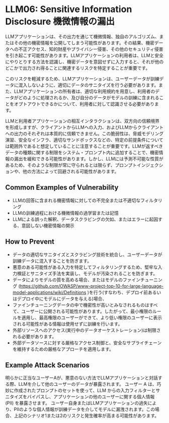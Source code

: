 # LLM06: Sensitive Information Disclosure 機微情報の漏出

LLMアプリケーションは、その出力を通じて機微情報、独自のアルゴリズム、またはその他の機密情報を公開してしまう可能性があります。その結果、機密データへの不正アクセス、知的財産やプライバシー侵害、その他のセキュリティ侵害を引き起こす可能性があります。LLMアプリケーションの利用者は、LLMと安全にやりとりする方法を認識し、機密データを意図せずに入力すると、それが他のどこかで出力され得ることに関連するリスクを特定することが重要です。

このリスクを軽減するため、LLMアプリケーションは、ユーザーデータが訓練データに混入しないように、適切にデータのサニタイズを行う必要があります。また、LLMアプリケーションの所有者は、適切な利用規約を用意し、利用者のデータがどのように処理されるか、及び自分のデータがモデルの訓練に含まれることをオプトアウトできるかについて、利用者に対して認識させる必要があります。

LLMと利用者アプリケーションの相互インタラクションは、双方向の信頼境界を形成しますが、クライアントからLLMへの入力、およびLLMからクライアントへの出力のそれぞれは本質的に信頼できません。この脆弱性は、脅威モデリング演習、安全なインフラ、適切なサンドボックスなどの、特定の前提条件については範囲外であると想定していることに注意することが重要です。LLMが返すべきデータの種類に関する制限をシステム・プロンプト内に追加することで、機密情報の漏出を緩和できる可能性があります。しかし、LLMには予測不可能な性質があるため、そのような制限が常に守られるとは限らず、プロンプトインジェクションや、他の方法によって回避される可能性があります。

## Common Examples of Vulnerability

+ LLMの回答に含まれる機密情報に対しての不完全または不適切なフィルタリング
+ LLMの訓練過程における機微情報の過学習または記憶
+ LLMによる誤った解釈、データスクラビングの欠如、またはエラーに起因する、意図しない機密情報の開示

## How to Prevent

+ データの適切なサニタイズとスクラビング技術を統合し、ユーザーデータが訓練データに混入することを防ぎます。
+ 悪意のある可能性がある入力を特定してフィルタリングするため、堅牢な入力検証とサニタイズ手法を実装し、モデルが汚染されることを防ぎます。
+ データによりモデルの質を高める場合、またはモデルのファインチューニング
(https://github.com/OWASP/www-project-top-10-for-large-language-model-applications/wiki/Definitions )を行う(すなわち、デプロイ前あるいはデプロイ中にモデルにデータを与える)場合、
+ ファインチューニングデータの中で機密性が高いとみなされるものはすべて、ユーザーに公開される可能性があります。したがって、最小権限のルールを適用し、最高権限のユーザーができて、より低い権限のユーザーに表示される可能性がある情報は使用せずに訓練を行います。
+ 外部リソースへのアクセス(実行中のデータオーケストレーション)は制限される必要があります。
+ 外部データソースに対する厳格なアクセス制御と、安全なサプライチェーンを維持するための厳格なアプローチを適用します。

## Example Attack Scenarios

明らかに正当なユーザーAが、悪意のない方法でLLMアプリケーションと対話する際、LLMを介して他のユーザーのデータが暴露されます。
ユーザー A は、巧妙に作成されたプロンプトのセットを使って、LLM からの入力フィルターとサニタイズをバイパスし、アプリケーションの他のユーザーに関する個人情報 (PII) を暴露させます。
ユーザー自身またはLLMアプリケーションの過失により、PIIのような個人情報が訓練データを介してモデルに漏洩されます。この場合、上記のシナリオ1または2のリスクと発生確率が高まる可能性があります。
